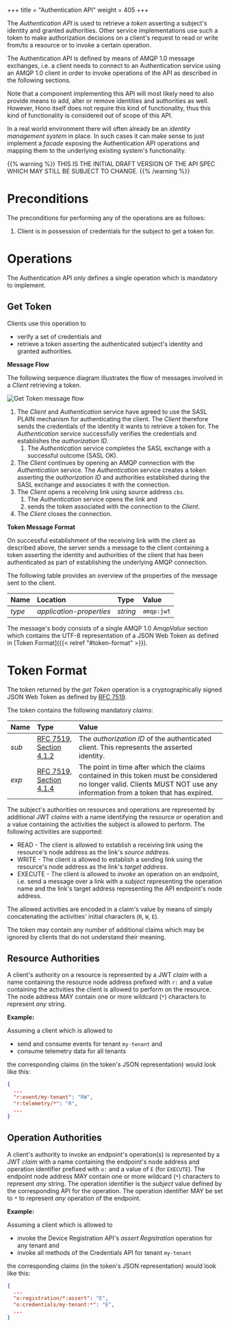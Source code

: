 +++
title = "Authentication API"
weight = 405
+++

The *Authentication API* is used to retrieve a *token* asserting a subject's identity and granted authorities. Other service implementations use such a token to make authorization decisions on a client's request to read or write from/to a resource or to invoke a certain operation.
<!--more-->

The Authentication API is defined by means of AMQP 1.0 message exchanges, i.e. a client needs to connect to an Authentication service using an AMQP 1.0 client in order to invoke operations of the API as described in the following sections.

Note that a component implementing this API will most likely need to also provide means to add, alter or remove identities and authorities as well. However, Hono itself does not require this kind of functionality, thus this kind of functionality is considered out of scope of this API.

In a real world environment there will often already be an *identity management system* in place. In such cases it can make sense to just implement a *facade* exposing the Authentication API operations and mapping them to the underlying existing system's functionality.

{{% warning %}}
THIS IS THE INITIAL DRAFT VERSION OF THE API SPEC WHICH MAY STILL BE SUBJECT TO CHANGE.
{{% /warning %}}

# Preconditions

The preconditions for performing any of the operations are as follows:

1. Client is in possession of credentials for the subject to get a token for.

# Operations

The Authentication API only defines a single operation which is mandatory to implement.

## Get Token

Clients use this operation to

* verify a set of credentials and
* retrieve a token asserting the authenticated subject's identity and granted authorities.

**Message Flow**

The following sequence diagram illustrates the flow of messages involved in a *Client* retrieving a token.

![Get Token message flow](../get-token.png)

1. The *Client* and *Authentication* service have agreed to use the SASL PLAIN mechanism for authenticating the client. The *Client* therefore sends the credentials of the identity it wants to retrieve a token for. The *Authentication* service successfully verifies the credentials and establishes the *authorization ID*.
   1. The *Authentication* service completes the SASL exchange with a successful outcome (SASL OK).
1. The *Client* continues by opening an AMQP connection with the *Authentication* service. The *Authentication* service creates a token asserting the *authorization ID* and authorities established during the SASL exchange and associates it with the connection.
1. The *Client* opens a receiving link using source address `cbs`.
   1. The *Authentication* service opens the link and
   1. sends the token associated with the connection to the *Client*.
1. The *Client* closes the connection.

**Token Message Format**

On successful establishment of the receiving link with the client as described above, the server sends a message to the client containing a token asserting the identity and authorities of the client that has been authenticated as part of establishing the underlying AMQP connection.

The following table provides an overview of the properties of the message sent to the client.

| Name        | Location                 | Type     | Value       |
| :---------- | :----------------------- | :------- | :---------- |
| *type*      | *application-properties* | *string* | `amqp:jwt` |

The message's body consists of a single AMQP 1.0 *AmqpValue* section which contains the UTF-8 representation of a JSON Web Token as defined in [Token Format]({{< relref "#token-format" >}}).

# Token Format

The token returned by the *get Token* operation is a cryptographically signed JSON Web Token as defined by [RFC 7519](https://tools.ietf.org/html/rfc7519).

The token contains the following mandatory *claims*:

| Name        | Type          | Value                 |
| :---------- | :------------ | :-------------------- |
| *sub*       | [RFC 7519, Section 4.1.2](https://tools.ietf.org/html/rfc7519#section-4.1.2) | The *authorization ID* of the authenticated client. This represents the asserted identity. |
| *exp*       | [RFC 7519, Section 4.1.4](https://tools.ietf.org/html/rfc7519#section-4.1.4) | The point in time after which the claims contained in this token must be considered no longer valid. Clients MUST NOT use any information from a token that has expired. |

The subject's authorities on resources and operations are represented by additional JWT *claims* with a name identifying the resource or operation and a value containing the activities the subject is allowed to perform. The following activities are supported:

* READ - The client is allowed to establish a receiving link using the resource's node address as the link's *source address*.
* WRITE - The client is allowed to establish a sending link using the resource's node address as the link's *target address*.
* EXECUTE - The client is allowed to *invoke* an operation on an endpoint, i.e. send a message over a link with a *subject* representing the operation name and the link's target address representing the API endpoint's node address.

The allowed activities are encoded in a claim's value by means of simply concatenating the activities' initial characters (`R`, `W`, `E`).

The token may contain any number of additional claims which may be ignored by clients that do not understand their meaning.

## Resource Authorities

A client's authority on a resource is represented by a JWT *claim* with a name containing the resource node address prefixed with `r:` and a value containing the activities the client is allowed to perform on the resource. The node address MAY contain one or more wildcard (`*`) characters to represent *any* string.

**Example:**

Assuming a client which is allowed to

* send and consume events for tenant `my-tenant` and
* consume telemetry data for all tenants

the corresponding claims (in the token's JSON representation) would look like this:

~~~json
{
  ...
  "r:event/my-tenant": "RW",
  "r:telemetry/*": "R",
  ...
}
~~~

## Operation Authorities

A client's authority to invoke an endpoint's operation(s) is represented by a JWT *claim* with a name containing the endpoint's node address and operation identifier prefixed with `o:` and a value of `E` (for `EXECUTE`). The endpoint node address MAY contain one or more wildcard (`*`) characters to represent *any* string. The operation identifier is the *subject* value defined by the corresponding API for the operation. The operation identifier MAY be set to `*` to represent *any* operation of the endpoint.

**Example:**

Assuming a client which is allowed to

* invoke the Device Registration API's *assert Registration* operation for any tenant and
* invoke all methods of the Credentials API for tenant `my-tenant`

the corresponding claims (in the token's JSON representation) would look like this:

~~~json
{
  ...
  "o:registration/*:assert": "E",
  "o:credentials/my-tenant:*": "E",
  ...
}
~~~

